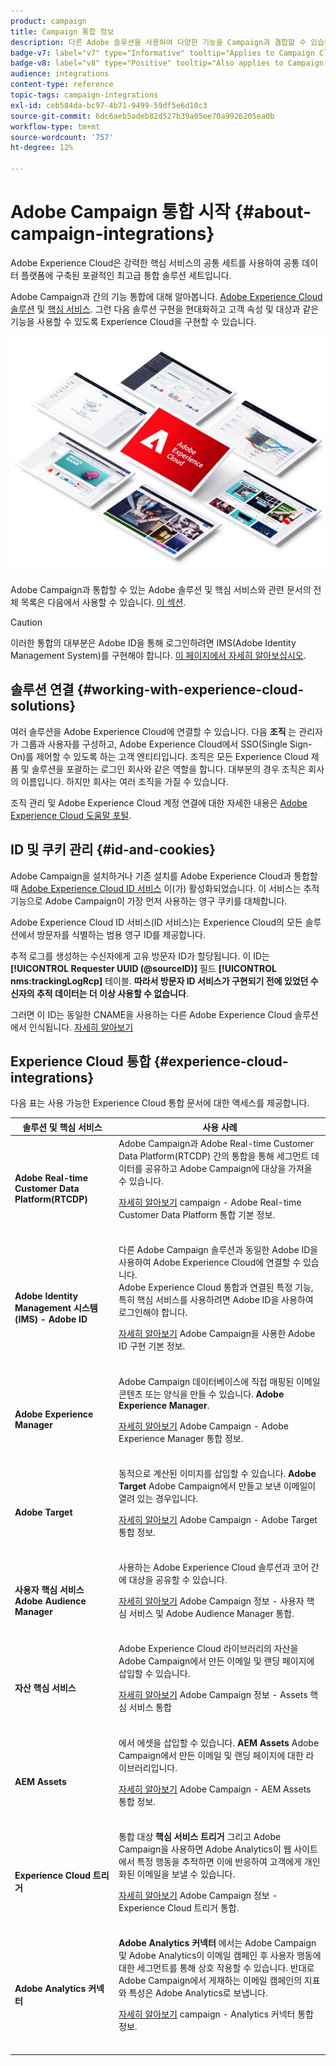 ```yaml
---
product: campaign
title: Campaign 통합 정보
description: 다른 Adobe 솔루션을 사용하여 다양한 기능을 Campaign과 결합할 수 있습니다
badge-v7: label="v7" type="Informative" tooltip="Applies to Campaign Classic v7"
badge-v8: label="v8" type="Positive" tooltip="Also applies to Campaign v8"
audience: integrations
content-type: reference
topic-tags: campaign-integrations
exl-id: ceb584da-bc97-4b71-9499-59df5e6d10c3
source-git-commit: 6dc6aeb5adeb82d527b39a05ee70a9926205ea0b
workflow-type: tm+mt
source-wordcount: '757'
ht-degree: 12%

---
```


# Adobe Campaign 통합 시작 {#about-campaign-integrations}



Adobe Experience Cloud은 강력한 핵심 서비스의 공통 세트를 사용하여 공통 데이터 플랫폼에 구축된 포괄적인 최고급 통합 솔루션 세트입니다.

Adobe Campaign과 간의 기능 통합에 대해 알아봅니다. [Adobe Experience Cloud 솔루션](https://experienceleague.adobe.com/docs/core-services/interface/marketing-cloud-integrations.html) 및 [핵심 서비스](https://experienceleague.adobe.com/docs/core-services/interface/about-core-services/core-services.html). 그런 다음 솔루션 구현을 현대화하고 고객 속성 및 대상과 같은 기능을 사용할 수 있도록 Experience Cloud을 구현할 수 있습니다.

![](assets/ExCloud-solutions.png)

Adobe Campaign과 통합할 수 있는 Adobe 솔루션 및 핵심 서비스와 관련 문서의 전체 목록은 다음에서 사용할 수 있습니다. [이 섹션](#experience-cloud-integrations).

>[!CAUTION]
>
>이러한 통합의 대부분은 Adobe ID을 통해 로그인하려면 IMS(Adobe Identity Management System)를 구현해야 합니다. [이 페이지에서 자세히 알아보십시오](../../integrations/using/about-adobe-id.md).

## 솔루션 연결 {#working-with-experience-cloud-solutions}

여러 솔루션을 Adobe Experience Cloud에 연결할 수 있습니다. 다음 **조직** 는 관리자가 그룹과 사용자를 구성하고, Adobe Experience Cloud에서 SSO(Single Sign-On)를 제어할 수 있도록 하는 고객 엔티티입니다. 조직은 모든 Experience Cloud 제품 및 솔루션을 포괄하는 로그인 회사와 같은 역할을 합니다. 대부분의 경우 조직은 회사의 이름입니다. 하지만 회사는 여러 조직을 가질 수 있습니다.

조직 관리 및 Adobe Experience Cloud 계정 연결에 대한 자세한 내용은 [Adobe Experience Cloud 도움말 포털](https://experienceleague.adobe.com/docs/core-services/interface/manage-users-and-products/organizations.html).

## ID 및 쿠키 관리 {#id-and-cookies}

Adobe Campaign을 설치하거나 기존 설치를 Adobe Experience Cloud과 통합할 때 [Adobe Experience Cloud ID 서비스](https://experienceleague.adobe.com/docs/id-service/using/home.html) 이(가) 활성화되었습니다. 이 서비스는 추적 기능으로 Adobe Campaign이 가장 먼저 사용하는 영구 쿠키를 대체합니다.

Adobe Experience Cloud ID 서비스(ID 서비스)는 Experience Cloud의 모든 솔루션에서 방문자를 식별하는 범용 영구 ID를 제공합니다.

추적 로그를 생성하는 수신자에게 고유 방문자 ID가 할당됩니다. 이 ID는 **[!UICONTROL Requester UUID (@sourceID)]** 필드 **[!UICONTROL nms:trackingLogRcp]** 테이블. **따라서 방문자 ID 서비스가 구현되기 전에 있었던 수신자의 추적 데이터는 더 이상 사용할 수 없습니다**.

그러면 이 ID는 동일한 CNAME을 사용하는 다른 Adobe Experience Cloud 솔루션에서 인식됩니다. [자세히 알아보기](https://experienceleague.adobe.com/docs/id-service/using/reference/analytics-reference/cname.html)

## Experience Cloud 통합 {#experience-cloud-integrations}

다음 표는 사용 가능한 Experience Cloud 통합 문서에 대한 액세스를 제공합니다.

<table> 
 <thead> 
  <tr> 
   <th> 솔루션 및 핵심 서비스<br /> </th> 
   <th> 사용 사례<br /> </th> 
  </tr> 
 </thead> 
 <tbody> 
  <tr> 
   <td> <strong>Adobe Real-time Customer Data Platform(RTCDP)</strong><br /> </td> 
   <td> Adobe Campaign과 Adobe Real-time Customer Data Platform(RTCDP) 간의 통합을 통해 세그먼트 데이터를 공유하고 Adobe Campaign에 대상을 가져올 수 있습니다.<br /> <p><a href="../../integrations/using/get-started-sources-destinations.md">자세히 알아보기</a> campaign - Adobe Real-time Customer Data Platform 통합 기본 정보.</p><br /> </td> 
  </tr> 
  <tr> 
   <td> <strong>Adobe Identity Management 시스템(IMS) - Adobe ID</strong><br /> </td> 
   <td> 다른 Adobe Campaign 솔루션과 동일한 Adobe ID을 사용하여 Adobe Experience Cloud에 연결할 수 있습니다.<br /> Adobe Experience Cloud 통합과 연결된 특정 기능, 특히 핵심 서비스를 사용하려면 Adobe ID을 사용하여 로그인해야 합니다.<br /> <p><a href="../../integrations/using/about-adobe-id.md">자세히 알아보기</a> Adobe Campaign을 사용한 Adobe ID 구현 기본 정보.</p><br /> </td> 
  </tr> 
  <tr> 
   <td> <strong>Adobe Experience Manager</strong><br /> </td> 
   <td> Adobe Campaign 데이터베이스에 직접 매핑된 이메일 콘텐츠 또는 양식을 만들 수 있습니다. <strong>Adobe Experience Manager</strong>.<br /> <p><a href="../../integrations/using/about-adobe-experience-manager.md">자세히 알아보기</a> Adobe Campaign - Adobe Experience Manager 통합 정보.</p><br /> </td> 
  </tr> 
  <tr> 
   <td> <strong>Adobe Target</strong><br /> </td> 
   <td> 동적으로 계산된 이미지를 삽입할 수 있습니다. <strong>Adobe Target</strong> Adobe Campaign에서 만들고 보낸 이메일이 열려 있는 경우입니다.<br /> <p><a href="../../integrations/using/integrating-with-adobe-target.md">자세히 알아보기</a> Adobe Campaign - Adobe Target 통합 정보.</p><br /> </td> 
  </tr> 
  <tr> 
   <td> <strong>사용자 핵심 서비스</strong><br /> <strong>Adobe Audience Manager</strong><br /> </td> 
   <td> 사용하는 Adobe Experience Cloud 솔루션과 코어 간에 대상을 공유할 수 있습니다.<br /> <p><a href="../../integrations/using/sharing-audiences-with-adobe-experience-cloud.md">자세히 알아보기</a> Adobe Campaign 정보 - 사용자 핵심 서비스 및 Adobe Audience Manager 통합.</p><br /> </td> 
  </tr> 
  <tr> 
   <td> <strong>자산 핵심 서비스</strong><br /> </td> 
   <td> Adobe Experience Cloud 라이브러리의 자산을 Adobe Campaign에서 만든 이메일 및 랜딩 페이지에 삽입할 수 있습니다.<br /> <p><a href="../../integrations/using/configuring-access-to-assets.md#integrating-with-experience-cloud-assets">자세히 알아보기</a> Adobe Campaign 정보 - Assets 핵심 서비스 통합</p><br /> </td> 
  </tr> 
  <tr> 
   <td> <strong>AEM Assets</strong><br /> </td> 
   <td> 에서 에셋을 삽입할 수 있습니다. <strong>AEM Assets</strong> Adobe Campaign에서 만든 이메일 및 랜딩 페이지에 대한 라이브러리입니다.<br /> <p><a href="../../integrations/using/configuring-access-to-assets.md#integrating-with-aem-assets">자세히 알아보기</a> Adobe Campaign - AEM Assets 통합 정보.</p><br /> </td> 
  </tr> 
  <tr> 
   <td> <strong>Experience Cloud 트리거</strong><br /> </td> 
   <td> 통합 대상 <strong>핵심 서비스 트리거</strong> 그리고 Adobe Campaign을 사용하면 Adobe Analytics이 웹 사이트에서 특정 행동을 추적하면 이에 반응하여 고객에게 개인화된 이메일을 보낼 수 있습니다.<br /> <p><a href="https://helpx.adobe.com/kr/campaign/kb/triggers-and-campaign.html">자세히 알아보기</a> Adobe Campaign 정보 - Experience Cloud 트리거 통합.</p><br /> </td> 
  </tr> 
  <tr> 
   <td> <strong>Adobe Analytics 커넥터</strong><br /> </td> 
   <td> <strong>Adobe Analytics 커넥터</strong> 에서는 Adobe Campaign 및 Adobe Analytics이 이메일 캠페인 후 사용자 행동에 대한 세그먼트를 통해 상호 작용할 수 있습니다. 반대로 Adobe Campaign에서 게재하는 이메일 캠페인의 지표와 특성은 Adobe Analytics로 보냅니다. <br /> <p><a href="../../platform/using/adobe-analytics-connector.md">자세히 알아보기</a> campaign - Analytics 커넥터 통합 정보.</p><br /> </td> 
  </tr> 
 </tbody> 
</table>

